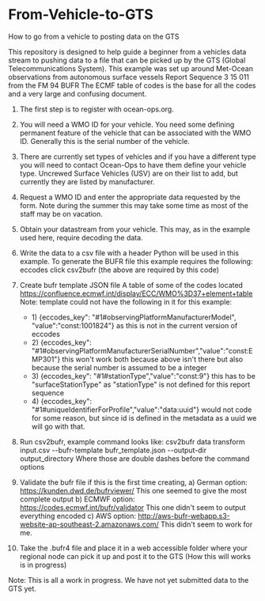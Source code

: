 # From-Vehicle-to-GTS
How to go from a vehicle to posting data on the GTS

This repository is designed to help guide a beginner from a vehicles data stream to pushing data to a file that can be picked up by the GTS (Global Telecommunications System).
This example was set up around Met-Ocean observations from autonomous surface vessels Report Sequence 3 15 011 from the FM 94 BUFR 
The ECMF table of codes is the base for all the codes and a very large and confusing document.

1) The first step is to register with ocean-ops.org.
2) You will need a WMO ID for your vehicle.  You need some defining permanent feature of the vehicle that can be associated with the WMO ID.  Generally this is the serial number of the vehicle.
3) There are currently set types of vehicles and if you have a different type you will need to contact Ocean-Ops to have them define your vehicle type.  Uncrewed Surface Vehicles (USV) are on their list to add, but currently they are listed by manufacturer.
4) Request a WMO ID and enter the appropriate data requested by the form.  Note during the summer this may take some time as most of the staff may be on vacation.
5) Obtain your datastream from your vehicle.  This may, as in the example used here, require decoding the data.
6) Write the data to a csv file with a header
Python will be used in this example. To generate the BUFR file this example requires the following:
    eccodes
    click
    csv2bufr (the above are required by this code)

7) Create bufr template JSON file  A table of some of the codes located https://confluence.ecmwf.int/display/ECC/WMO%3D37+element+table
    Note: template could not have the following in it for this example:
   <ul>
    <li> 1) {eccodes_key": "#1#observingPlatformManufacturerModel", "value":"const:1001824"} as this is not in the current version of eccodes</li>
    <li>2) {eccodes_key": "#1#observingPlatformManufacturerSerialNumber","value":"const:EMP301"} this won't work both because above isn't there but also because the serial number is assumed to be a integer</li>
    <li>3) {eccodes_key": "#1#stationType","value":"const:9"} this has to be "surfaceStationType" as "stationType" is not defined for this report sequence</li>
    <li>4) {eccodes_key": "#1#uniqueIdentifierForProfile","value":"data:uuid"} would not code for some reason, but since id is defined in the metadata as a uuid we will go with that.</li>
   </ul>
9) Run csv2bufr, example command looks like:
      csv2bufr data transform input.csv --bufr-template bufr_template.json --output-dir output_directory
      Where those are double dashes before the command options
10) Validate the bufr file if this is the first time creating,
    a) German option: https://kunden.dwd.de/bufrviewer/  This one seemed to give the most complete output
    b) ECMWF option: https://codes.ecmwf.int/bufr/validator  This one didn't seem to output everything encoded
    c) AWS option: http://aws-bufr-webapp.s3-website-ap-southeast-2.amazonaws.com/ This didn't seem to work for me.
11) Take the .bufr4 file and place it in a web accessible folder where your regional node can pick it up and post it to the GTS (How this will works is in progress)

Note: This is all a work in progress. We have not yet submitted data to the GTS yet.
